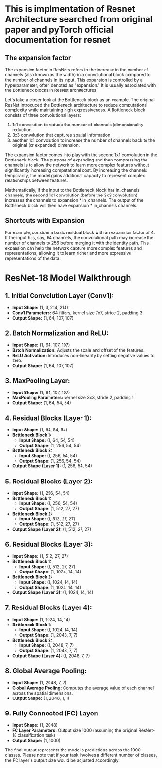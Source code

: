 # This is implmentation of Resnet Architecture searched from original paper and pyTorch official documentation for resnet 

## The expansion factor  
The expansion factor in ResNets refers to the increase in the number of channels (also known as the width) in a convolutional block compared to the number of channels in its input. This expansion is controlled by a hyperparameter, often denoted as "expansion." It is usually associated with the Bottleneck blocks in ResNet architectures.

Let's take a closer look at the Bottleneck block as an example. The original ResNet introduced the Bottleneck architecture to reduce computational complexity while maintaining high expressiveness. A Bottleneck block consists of three convolutional layers:

1. 1x1 convolution to reduce the number of channels (dimensionality reduction)
2. 3x3 convolution that captures spatial information
3. another 1x1 convolution to increase the number of channels back to the original (or expanded) dimension.

The expansion factor comes into play with the second 1x1 convolution in the Bottleneck block. The purpose of expanding and then compressing the channels is to allow the network to learn more complex features without significantly increasing computational cost. By increasing the channels temporarily, the model gains additional capacity to represent complex relationships between features.

Mathematically, if the input to the Bottleneck block has in_channels channels, the second 1x1 convolution (before the 3x3 convolution) increases the channels to expansion * in_channels. The output of the Bottleneck block will then have expansion * in_channels channels.

## Shortcuts with Expansion

For example, consider a basic residual block with an expansion factor of 4. If the input has, say, 64 channels, the convolutional path may increase the number of channels to 256 before merging it with the identity path. This expansion can help the network capture more complex features and representations, allowing it to learn richer and more expressive representations of the data.



# ResNet-18 Model Walkthrough

## 1. Initial Convolution Layer (Conv1):
- **Input Shape:** (1, 3, 214, 214)
- **Conv1 Parameters:** 64 filters, kernel size 7x7, stride 2, padding 3
- **Output Shape:** (1, 64, 107, 107)

## 2. Batch Normalization and ReLU:
- **Input Shape:** (1, 64, 107, 107)
- **Batch Normalization:** Adjusts the scale and offset of the features.
- **ReLU Activation:** Introduces non-linearity by setting negative values to zero.
- **Output Shape:** (1, 64, 107, 107)

## 3. MaxPooling Layer:
- **Input Shape:** (1, 64, 107, 107)
- **MaxPooling Parameters:** kernel size 3x3, stride 2, padding 1
- **Output Shape:** (1, 64, 54, 54)

## 4. Residual Blocks (Layer 1):
- **Input Shape:** (1, 64, 54, 54)
- **Bottleneck Block 1:**
  - **Input Shape:** (1, 64, 54, 54)
  - **Output Shape:** (1, 256, 54, 54)
- **Bottleneck Block 2:**
  - **Input Shape:** (1, 256, 54, 54)
  - **Output Shape:** (1, 256, 54, 54)
- **Output Shape (Layer 1):** (1, 256, 54, 54)

## 5. Residual Blocks (Layer 2):
- **Input Shape:** (1, 256, 54, 54)
- **Bottleneck Block 1:**
  - **Input Shape:** (1, 256, 54, 54)
  - **Output Shape:** (1, 512, 27, 27)
- **Bottleneck Block 2:**
  - **Input Shape:** (1, 512, 27, 27)
  - **Output Shape:** (1, 512, 27, 27)
- **Output Shape (Layer 2):** (1, 512, 27, 27)

## 6. Residual Blocks (Layer 3):
- **Input Shape:** (1, 512, 27, 27)
- **Bottleneck Block 1:**
  - **Input Shape:** (1, 512, 27, 27)
  - **Output Shape:** (1, 1024, 14, 14)
- **Bottleneck Block 2:**
  - **Input Shape:** (1, 1024, 14, 14)
  - **Output Shape:** (1, 1024, 14, 14)
- **Output Shape (Layer 3):** (1, 1024, 14, 14)

## 7. Residual Blocks (Layer 4):
- **Input Shape:** (1, 1024, 14, 14)
- **Bottleneck Block 1:**
  - **Input Shape:** (1, 1024, 14, 14)
  - **Output Shape:** (1, 2048, 7, 7)
- **Bottleneck Block 2:**
  - **Input Shape:** (1, 2048, 7, 7)
  - **Output Shape:** (1, 2048, 7, 7)
- **Output Shape (Layer 4):** (1, 2048, 7, 7)

## 8. Global Average Pooling:
- **Input Shape:** (1, 2048, 7, 7)
- **Global Average Pooling:** Computes the average value of each channel across the spatial dimensions.
- **Output Shape:** (1, 2048, 1, 1)

## 9. Fully Connected (FC) Layer:
- **Input Shape:** (1, 2048)
- **FC Layer Parameters:** Output size 1000 (assuming the original ResNet-18 classification task)
- **Output Shape:** (1, 1000)

The final output represents the model's predictions across the 1000 classes. Please note that if your task involves a different number of classes, the FC layer's output size would be adjusted accordingly.
